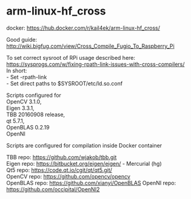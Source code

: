 # arm-linux-hf_cross
docker: https://hub.docker.com/r/kail4ek/arm-linux-hf_cross/

Good guide: http://wiki.bigfug.com/view/Cross_Compile_Fugio_To_Raspberry_Pi

To set correct sysroot of RPi usage described here: https://sysprogs.com/w/fixing-rpath-link-issues-with-cross-compilers/  
In short:  
	- Set -rpath-link  
	- Set direct paths to $SYSROOT/etc/ld.so.conf

Scripts configured for   
	OpenCV 3.1.0,   
	Eigen 3.3.1,   
	TBB 20160908 release,   
	qt 5.7.1,   
	OpenBLAS 0.2.19  
	OpenNI  
	
Scripts are configured for compilation inside Docker container

TBB repo: 	https://github.com/wjakob/tbb.git  
Eigen repo: 	https://bitbucket.org/eigen/eigen/ - Mercurial (hg)  
Qt5 repo: 	https://code.qt.io/cgit/qt/qt5.git/  
OpenCV repo: 	https://github.com/opencv/opencv   
OpenBLAS repo:	https://github.com/xianyi/OpenBLAS
OpenNI repo: https://github.com/occipital/OpenNI2
